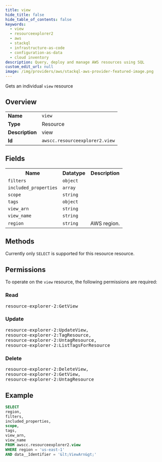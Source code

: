 ```yaml
---
title: view
hide_title: false
hide_table_of_contents: false
keywords:
  - view
  - resourceexplorer2
  - aws
  - stackql
  - infrastructure-as-code
  - configuration-as-data
  - cloud inventory
description: Query, deploy and manage AWS resources using SQL
custom_edit_url: null
image: /img/providers/aws/stackql-aws-provider-featured-image.png
---
```

Gets an individual <code>view</code> resource

## Overview
<table><tbody>
<tr><td><b>Name</b></td><td><code>view</code></td></tr>
<tr><td><b>Type</b></td><td>Resource</td></tr>
<tr><td><b>Description</b></td><td>view</td></tr>
<tr><td><b>Id</b></td><td><code>awscc.resourceexplorer2.view</code></td></tr>
</tbody></table>

## Fields
<table><tbody>
<tr><th>Name</th><th>Datatype</th><th>Description</th></tr>
<tr><td><code>filters</code></td><td><code>object</code></td><td></td></tr>
<tr><td><code>included_properties</code></td><td><code>array</code></td><td></td></tr>
<tr><td><code>scope</code></td><td><code>string</code></td><td></td></tr>
<tr><td><code>tags</code></td><td><code>object</code></td><td></td></tr>
<tr><td><code>view_arn</code></td><td><code>string</code></td><td></td></tr>
<tr><td><code>view_name</code></td><td><code>string</code></td><td></td></tr>
<tr><td><code>region</code></td><td><code>string</code></td><td>AWS region.</td></tr>

</tbody></table>

## Methods
Currently only <code>SELECT</code> is supported for this resource resource.

## Permissions

To operate on the <code>view</code> resource, the following permissions are required:

### Read
<pre>
resource-explorer-2:GetView</pre>

### Update
<pre>
resource-explorer-2:UpdateView,
resource-explorer-2:TagResource,
resource-explorer-2:UntagResource,
resource-explorer-2:ListTagsForResource</pre>

### Delete
<pre>
resource-explorer-2:DeleteView,
resource-explorer-2:GetView,
resource-explorer-2:UntagResource</pre>


## Example
```sql
SELECT
region,
filters,
included_properties,
scope,
tags,
view_arn,
view_name
FROM awscc.resourceexplorer2.view
WHERE region = 'us-east-1'
AND data__Identifier = '&lt;ViewArn&gt;'
```
